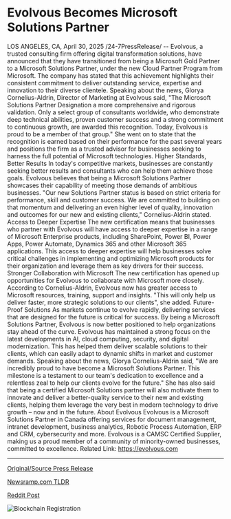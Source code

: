 # Evolvous Becomes Microsoft Solutions Partner

LOS ANGELES, CA, April 30, 2025 /24-7PressRelease/ -- Evolvous, a trusted consulting firm offering digital transformation solutions, have announced that they have transitioned from being a Microsoft Gold Partner to a Microsoft Solutions Partner, under the new Cloud Partner Program from Microsoft. The company has stated that this achievement highlights their consistent commitment to deliver outstanding service, expertise and innovation to their diverse clientele.   Speaking about the news, Glorya Cornelius-Aldrin, Director of Marketing at Evolvous said, "The Microsoft Solutions Partner Designation a more comprehensive and rigorous validation. Only a select group of consultants worldwide, who demonstrate deep technical abilities, proven customer success and a strong commitment to continuous growth, are awarded this recognition. Today, Evolvous is proud to be a member of that group." She went on to state that the recognition is earned based on their performance for the past several years and positions the firm as a trusted advisor for businesses seeking to harness the full potential of Microsoft technologies.   Higher Standards, Better Results   In today's competitive markets, businesses are constantly seeking better results and consultants who can help them achieve those goals. Evolvous believes that being a Microsoft Solutions Partner showcases their capability of meeting those demands of ambitious businesses.   "Our new Solutions Partner status is based on strict criteria for performance, skill and customer success. We are committed to building on that momentum and delivering an even higher level of quality, innovation and outcomes for our new and existing clients," Cornelius-Aldrin stated.   Access to Deeper Expertise   The new certification means that businesses who partner with Evolvous will have access to deeper expertise in a range of Microsoft Enterprise products, including SharePoint, Power BI, Power Apps, Power Automate, Dynamics 365 and other Microsoft 365 applications.   This access to deeper expertise will help businesses solve critical challenges in implementing and optimizing Microsoft products for their organization and leverage them as key drivers for their success.   Stronger Collaboration with Microsoft   The new certification has opened up opportunities for Evolvous to collaborate with Microsoft more closely.   According to Cornelius-Aldrin, Evolvous now has greater access to Microsoft resources, training, support and insights. "This will only help us deliver faster, more strategic solutions to our clients", she added.   Future-Proof Solutions   As markets continue to evolve rapidly, delivering services that are designed for the future is critical for success. By being a Microsoft Solutions Partner, Evolvous is now better positioned to help organizations stay ahead of the curve.   Evolvous has maintained a strong focus on the latest developments in AI, cloud computing, security, and digital modernization. This has helped them deliver scalable solutions to their clients, which can easily adapt to dynamic shifts in market and customer demands.   Speaking about the news, Glorya Cornelius-Aldrin said, "We are incredibly proud to have become a Microsoft Solutions Partner. This milestone is a testament to our team's dedication to excellence and a relentless zeal to help our clients evolve for the future."   She has also said that being a certified Microsoft Solutions partner will also motivate them to innovate and deliver a better-quality service to their new and existing clients, helping them leverage the very best in modern technology to drive growth – now and in the future.  About Evolvous   Evolvous is a Microsoft Solutions Partner in Canada offering services for document management, intranet development, business analytics, Robotic Process Automation, ERP and CRM, cybersecurity and more.   Evolvous is a CAMSC Certified Supplier, making us a proud member of a community of minority-owned businesses, committed to excellence.  Related Link: https://evolvous.com 

---

[Original/Source Press Release](https://www.24-7pressrelease.com/press-release/522310/evolvous-becomes-microsoft-solutions-partner)
                    

[Newsramp.com TLDR](https://newsramp.com/curated-news/evolvous-transitions-to-microsoft-solutions-partner-offering-deeper-expertise-and-collaboration/c2891c418044ef09b39fc00c3ba799c4) 

 



[Reddit Post](https://www.reddit.com/r/Leadership_Management/comments/1kbamgb/evolvous_transitions_to_microsoft_solutions/) 



![Blockchain Registration](https://cdn.newsramp.app/24-7PressRelease/qrcode/254/30/taroVnyq.webp)